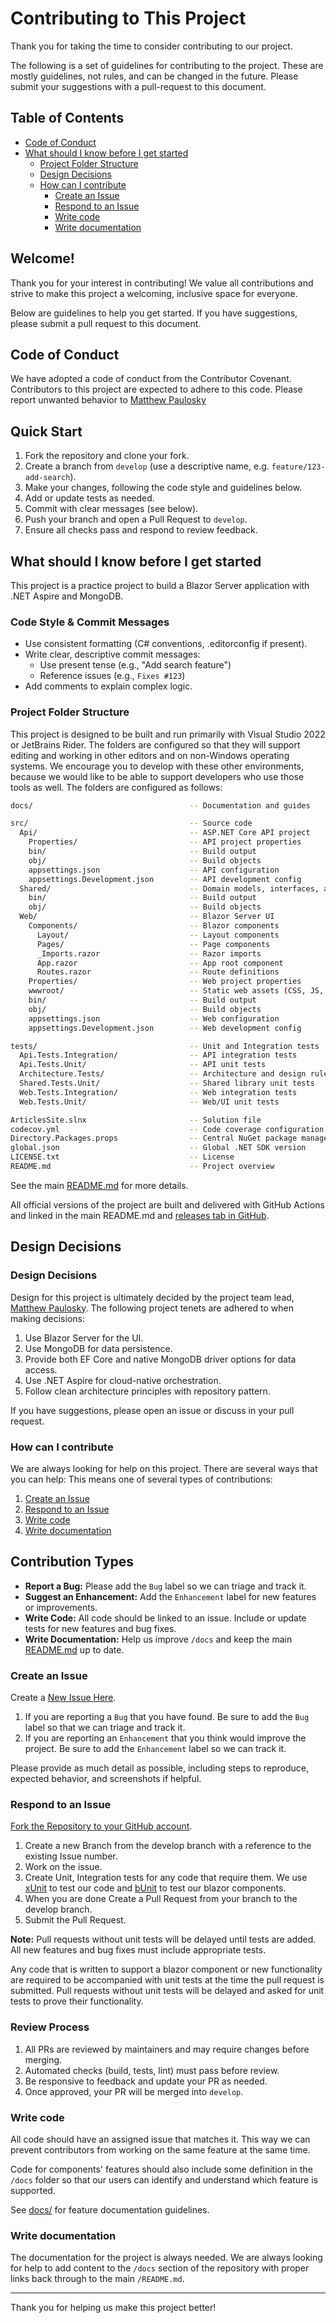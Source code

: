 # Contributing to This Project

Thank you for taking the time to consider contributing to our project.

The following is a set of guidelines for contributing to the project. These are mostly guidelines, not rules, and can be changed in the future. Please submit your suggestions with a pull-request to this document.

## Table of Contents

- [Code of Conduct](#code-of-conduct)
- [What should I know before I get started](#what-should-i-know-before-i-get-started)
  - [Project Folder Structure](#project-folder-structure)
  - [Design Decisions](#design-decisions)
  - [How can I contribute](#how-can-i-contribute)
    - [Create an Issue](#create-an-issue)
    - [Respond to an Issue](#respond-to-an-issue)
    - [Write code](#write-code)
    - [Write documentation](#write-documentation)

## Welcome!

Thank you for your interest in contributing! We value all contributions and strive to make this project a welcoming, inclusive space for everyone.

Below are guidelines to help you get started. If you have suggestions, please submit a pull request to this document.

## Code of Conduct

We have adopted a code of conduct from the Contributor Covenant. Contributors to this project are expected to adhere to
this code. Please report unwanted behavior to [Matthew Paulosky](mailto:matthew.paulosky@outlook.com)

## Quick Start

1. Fork the repository and clone your fork.
2. Create a branch from `develop` (use a descriptive name, e.g. `feature/123-add-search`).
3. Make your changes, following the code style and guidelines below.
4. Add or update tests as needed.
5. Commit with clear messages (see below).
6. Push your branch and open a Pull Request to `develop`.
7. Ensure all checks pass and respond to review feedback.

## What should I know before I get started

This project is a practice project to build a Blazor Server application with .NET Aspire and MongoDB.

### Code Style & Commit Messages

- Use consistent formatting (C# conventions, .editorconfig if present).
- Write clear, descriptive commit messages:
  - Use present tense (e.g., "Add search feature")
  - Reference issues (e.g., `Fixes #123`)
- Add comments to explain complex logic.

### Project Folder Structure

This project is designed to be built and run primarily with Visual Studio 2022 or JetBrains Rider. The folders are
configured so that they will support editing and working in other editors and on non-Windows operating systems. We
encourage you to develop with these other environments, because we would like to be able to support developers who use
those tools as well. The folders are configured as follows:

```bash
docs/                                   -- Documentation and guides

src/                                    -- Source code
  Api/                                  -- ASP.NET Core API project
    Properties/                         -- API project properties
    bin/                                -- Build output
    obj/                                -- Build objects
    appsettings.json                    -- API configuration
    appsettings.Development.json        -- API development config
  Shared/                               -- Domain models, interfaces, and shared code
    bin/                                -- Build output
    obj/                                -- Build objects
  Web/                                  -- Blazor Server UI
    Components/                         -- Blazor components
      Layout/                           -- Layout components
      Pages/                            -- Page components
      _Imports.razor                    -- Razor imports
      App.razor                         -- App root component
      Routes.razor                      -- Route definitions
    Properties/                         -- Web project properties
    wwwroot/                            -- Static web assets (CSS, JS, etc.)
    bin/                                -- Build output
    obj/                                -- Build objects
    appsettings.json                    -- Web configuration
    appsettings.Development.json        -- Web development config

tests/                                  -- Unit and Integration tests
  Api.Tests.Integration/                -- API integration tests
  Api.Tests.Unit/                       -- API unit tests
  Architecture.Tests/                   -- Architecture and design rules tests
  Shared.Tests.Unit/                    -- Shared library unit tests
  Web.Tests.Integration/                -- Web integration tests
  Web.Tests.Unit/                       -- Web/UI unit tests

ArticlesSite.slnx                       -- Solution file
codecov.yml                             -- Code coverage configuration
Directory.Packages.props                -- Central NuGet package management
global.json                             -- Global .NET SDK version
LICENSE.txt                             -- License
README.md                               -- Project overview
```

See the main [README.md](../README.md) for more details.

All official versions of the project are built and delivered with GitHub Actions and linked in the main README.md
and [releases tab in GitHub](https://github.com/mpaulosky/ArticleSite/releases).

## Design Decisions

### Design Decisions

Design for this project is ultimately decided by the project team
lead, [Matthew Paulosky](mailto:matthew.paulosky@outlook.com). The following project tenets are adhered to when making
decisions:

1. Use Blazor Server for the UI.
1. Use MongoDB for data persistence.
1. Provide both EF Core and native MongoDB driver options for data access.
1. Use .NET Aspire for cloud-native orchestration.
1. Follow clean architecture principles with repository pattern.

If you have suggestions, please open an issue or discuss in your pull request.

### How can I contribute

We are always looking for help on this project. There are several ways that you can help:
This means one of several types of contributions:

1. [Create an Issue](#create-an-issue)
1. [Respond to an Issue](#respond-to-an-issue)
1. [Write code](#write-code)
1. [Write documentation](#write-documentation)

## Contribution Types

- **Report a Bug:** Please add the `Bug` label so we can triage and track it.
- **Suggest an Enhancement:** Add the `Enhancement` label for new features or improvements.
- **Write Code:** All code should be linked to an issue. Include or update tests for new features and bug fixes.
- **Write Documentation:** Help us improve `/docs` and keep the main [README.md](../README.md) up to date.

### Create an Issue

Create a [New Issue Here](https://github.com/mpaulosky/ArticleSite/issues).

1. If you are reporting a `Bug` that you have found. Be sure to add the `Bug` label so that we can triage and track it.
1. If you are reporting an `Enhancement` that you think would improve the project. Be sure to add the `Enhancement`
   label so we can track it.

Please provide as much detail as possible, including steps to reproduce, expected behavior, and screenshots if helpful.

### Respond to an Issue

[Fork the Repository to your GitHub account](https://github.com/mpaulosky/ArticleSite/fork).

1. Create a new Branch from the develop branch with a reference to the existing Issue number.
1. Work on the issue.
1. Create Unit, Integration tests for any code that require them. We use [xUnit](https://www.nuget.org/packages/xunit/)
   to test our code and [bUnit](https://www.nuget.org/packages/bunit/) to test our blazor components.
1. When you are done Create a Pull Request from your branch to the develop branch.
1. Submit the Pull Request.

**Note:** Pull requests without unit tests will be delayed until tests are added. All new features and bug fixes must include appropriate tests.

Any code that is written to support a blazor component or new functionality are required to be accompanied with unit
tests at the time the pull request is submitted. Pull requests without unit tests will be delayed and asked for unit
tests to prove their functionality.

### Review Process

1. All PRs are reviewed by maintainers and may require changes before merging.
2. Automated checks (build, tests, lint) must pass before review.
3. Be responsive to feedback and update your PR as needed.
4. Once approved, your PR will be merged into `develop`.

### Write code

All code should have an assigned issue that matches it. This way we can prevent contributors from working on the same
feature at the same time.

Code for components' features should also include some definition in the `/docs` folder so that our users can
identify and understand which feature is supported.

See [docs/](../docs) for feature documentation guidelines.

### Write documentation

The documentation for the project is always needed. We are always looking for help to add content to the `/docs`
section of the repository with proper links back through to the main `/README.md`.

---

Thank you for helping us make this project better!

